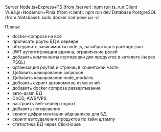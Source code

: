 Server Node.js+Express+TS (from /server):
npm run ts_run
Client Vue3.js+Nodemon+Pinia (from /client):
npm run dev
Database PostgreSQL (from /database):
sudo docker compose up -d


Планы:
- docker-compose на всё
- прописать роуты БД в сервере
- объединить зависимости node.js, разобраться в package.json
- JWT аутентификация админа, ограничение ролей
- добавить компоненты сортировки для продуктов в каталоге (через PSQL)
- организация роутов и страниц в клиентской части
- Добавить кэширование запросов
- Добавить кэширование node_modules
- добавить скрипт автокомитов изменений
- добавить docker compose развертывание
- авто-дамп БД
- CI/CD, AWS/VPS
- настроить веб-сервер (nginx)
- добавить логирование
- скрипт дефрагментации айдишников для БД
- скрипт автоудаления продуктов по тайм штампу
- статистика БД через ClickHouse